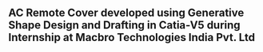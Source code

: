 ## AC Remote Cover developed using Generative Shape Design and Drafting in Catia-V5 during Internship at Macbro Technologies India Pvt. Ltd
